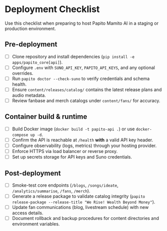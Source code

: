 # Deployment Checklist

Use this checklist when preparing to host Papito Mamito AI in a staging or production environment.

## Pre-deployment
- [ ] Clone repository and install dependencies (`pip install -e apps/papito_core[api]`).
- [ ] Configure `.env` with `SUNO_API_KEY`, `PAPITO_API_KEYS`, and any optional overrides.
- [ ] Run `papito doctor --check-suno` to verify credentials and schema health.
- [ ] Ensure `content/releases/catalog/` contains the latest release plans and audio metadata.
- [ ] Review fanbase and merch catalogs under `content/fans/` for accuracy.

## Container build & runtime
- [ ] Build Docker image (`docker build -t papito-api .`) or use `docker-compose up -d`.
- [ ] Confirm the API is reachable at `/health` **with** a valid API key header.
- [ ] Configure observability (logs, metrics) through your hosting provider.
- [ ] Enforce HTTPS via load balancer or reverse proxy.
- [ ] Set up secrets storage for API keys and Suno credentials.

## Post-deployment
- [ ] Smoke-test core endpoints (`/blogs`, `/songs/ideate`, `/analytics/summarise`, `/fans`, `/merch`).
- [ ] Generate a release package to validate catalog integrity (`papito release-package --release-title "We Rise! Wealth Beyond Money"`).
- [ ] Update fan communications (blog, livestream schedule) with new access details.
- [ ] Document rollback and backup procedures for content directories and environment variables.
